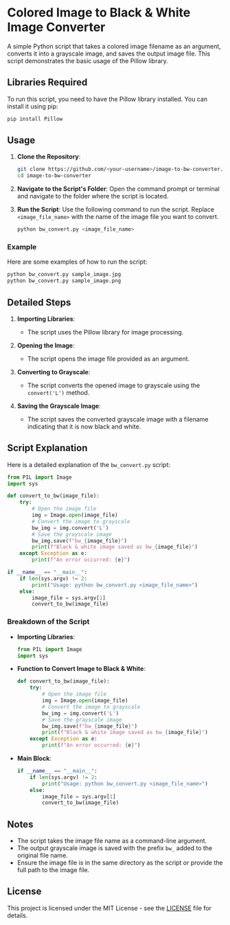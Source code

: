 # Colored Image to Black & White Image Converter

A simple Python script that takes a colored image filename as an argument, converts it into a grayscale image, and saves the output image file. This script demonstrates the basic usage of the Pillow library.

## Libraries Required

To run this script, you need to have the Pillow library installed. You can install it using pip:

```bash
pip install Pillow
```

## Usage

1. **Clone the Repository**:
    ```bash
    git clone https://github.com/<your-username>/image-to-bw-converter.git
    cd image-to-bw-converter
    ```

2. **Navigate to the Script's Folder**:
    Open the command prompt or terminal and navigate to the folder where the script is located.

3. **Run the Script**:
    Use the following command to run the script. Replace `<image_file_name>` with the name of the image file you want to convert.

    ```bash
    python bw_convert.py <image_file_name>
    ```

### Example

Here are some examples of how to run the script:

```bash
python bw_convert.py sample_image.jpg
python bw_convert.py sample_image.png
```

## Detailed Steps

1. **Importing Libraries**:
    - The script uses the Pillow library for image processing.

2. **Opening the Image**:
    - The script opens the image file provided as an argument.

3. **Converting to Grayscale**:
    - The script converts the opened image to grayscale using the `convert('L')` method.

4. **Saving the Grayscale Image**:
    - The script saves the converted grayscale image with a filename indicating that it is now black and white.

## Script Explanation

Here is a detailed explanation of the `bw_convert.py` script:

```python
from PIL import Image
import sys

def convert_to_bw(image_file):
    try:
        # Open the image file
        img = Image.open(image_file)
        # Convert the image to grayscale
        bw_img = img.convert('L')
        # Save the grayscale image
        bw_img.save(f"bw_{image_file}")
        print(f"Black & white image saved as bw_{image_file}")
    except Exception as e:
        print(f"An error occurred: {e}")

if __name__ == "__main__":
    if len(sys.argv) != 2:
        print("Usage: python bw_convert.py <image_file_name>")
    else:
        image_file = sys.argv[1]
        convert_to_bw(image_file)
```

### Breakdown of the Script

- **Importing Libraries**:
    ```python
    from PIL import Image
    import sys
    ```

- **Function to Convert Image to Black & White**:
    ```python
    def convert_to_bw(image_file):
        try:
            # Open the image file
            img = Image.open(image_file)
            # Convert the image to grayscale
            bw_img = img.convert('L')
            # Save the grayscale image
            bw_img.save(f"bw_{image_file}")
            print(f"Black & white image saved as bw_{image_file}")
        except Exception as e:
            print(f"An error occurred: {e}")
    ```

- **Main Block**:
    ```python
    if __name__ == "__main__":
        if len(sys.argv) != 2:
            print("Usage: python bw_convert.py <image_file_name>")
        else:
            image_file = sys.argv[1]
            convert_to_bw(image_file)
    ```

## Notes

- The script takes the image file name as a command-line argument.
- The output grayscale image is saved with the prefix `bw_` added to the original file name.
- Ensure the image file is in the same directory as the script or provide the full path to the image file.

## License

This project is licensed under the MIT License - see the [LICENSE](LICENSE) file for details.
